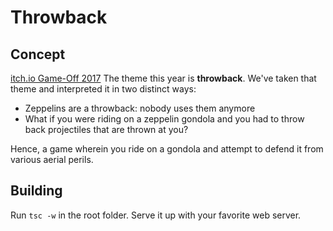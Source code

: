 # Throwback

## Concept
[itch.io Game-Off 2017](https://itch.io/jam/game-off-2017)
The theme this year is **throwback**. We've taken that theme and interpreted it in two distinct ways:

- Zeppelins are a throwback: nobody uses them anymore
- What if you were riding on a zeppelin gondola and you had to throw back projectiles that are thrown at you?

Hence, a game wherein you ride on a gondola and attempt to defend it from various aerial perils.

## Building

Run `tsc -w` in the root folder. Serve it up with your favorite web server.
